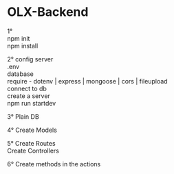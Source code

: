 <h1>OLX-Backend</h1> 

1°</br>
npm init</br>
npm install</br>

2°
config server</br>
.env</br>
database</br>
require - dotenv | express | mongoose | cors | fileupload</br>
connect to db</br>
create a server</br>
npm run startdev</br>

3°
Plain DB</br>

4°
Create Models</br>

5°
Create Routes</br>
Create Controllers</br>

6°
Create methods in the actions</br>